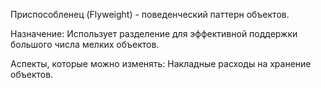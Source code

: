 Приспособленец (Flyweight) -  поведенческий паттерн объектов. 

Назначение: Использует разделение для эффективной поддержки большого числа мелких объектов.

Аспекты, которые можно изменять: Накладные расходы на хранение объектов.
